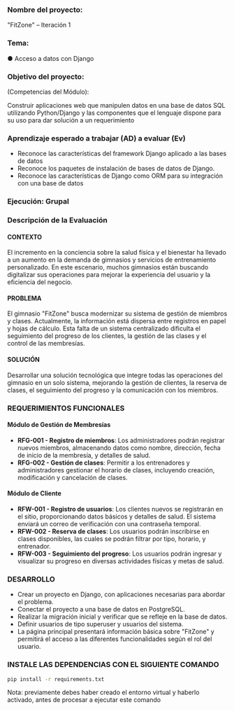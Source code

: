 ### Nombre del proyecto:
"FitZone" – Iteración 1

### Tema:
● Acceso a datos con Django

### Objetivo del proyecto:
(Competencias del Módulo):

Construir aplicaciones web que manipulen datos en una base de datos SQL utilizando Python/Django y las componentes que el lenguaje dispone para su uso para dar solución a un requerimiento

### Aprendizaje esperado a trabajar (AD) a evaluar (Ev)

- Reconoce las características del framework Django aplicado a las bases de datos
- Reconoce los paquetes de instalación de bases de datos de Django.
- Reconoce las características de Django como ORM para su integración con una base de datos

### Ejecución: Grupal

### Descripción de la Evaluación
#### CONTEXTO
El incremento en la conciencia sobre la salud física y el bienestar ha llevado a un aumento en la demanda de gimnasios y servicios de entrenamiento personalizado. En este escenario, muchos gimnasios están buscando digitalizar sus operaciones para mejorar la experiencia del usuario y la eficiencia del negocio.

#### PROBLEMA
El gimnasio "FitZone" busca modernizar su sistema de gestión de miembros y clases. Actualmente, la información está dispersa entre registros en papel y hojas de cálculo. Esta falta de un sistema centralizado dificulta el seguimiento del progreso de los clientes, la gestión de las clases y el control de las membresías.

#### SOLUCIÓN
Desarrollar una solución tecnológica que integre todas las operaciones del gimnasio en un solo sistema, mejorando la gestión de clientes, la reserva de clases, el seguimiento del progreso y la comunicación con los miembros.

### REQUERIMIENTOS FUNCIONALES
#### Módulo de Gestión de Membresías
- **RFG-001 - Registro de miembros**: Los administradores podrán registrar nuevos miembros, almacenando datos como nombre, dirección, fecha de inicio de la membresía, y detalles de salud.
- **RFG-002 - Gestión de clases**: Permitir a los entrenadores y administradores gestionar el horario de clases, incluyendo creación, modificación y cancelación de clases.

#### Módulo de Cliente
- **RFW-001 - Registro de usuarios**: Los clientes nuevos se registrarán en el sitio, proporcionando datos básicos y detalles de salud. El sistema enviará un correo de verificación con una contraseña temporal.
- **RFW-002 - Reserva de clases**: Los usuarios podrán inscribirse en clases disponibles, las cuales se podrán filtrar por tipo, horario, y entrenador.
- **RFW-003 - Seguimiento del progreso**: Los usuarios podrán ingresar y visualizar su progreso en diversas actividades físicas y metas de salud.

### DESARROLLO
- Crear un proyecto en Django, con aplicaciones necesarias para abordar el problema.
- Conectar el proyecto a una base de datos en PostgreSQL.
- Realizar la migración inicial y verificar que se refleje en la base de datos.
- Definir usuarios de tipo superuser y usuarios del sistema.
- La página principal presentará información básica sobre "FitZone" y permitirá el acceso a las diferentes funcionalidades según el rol del usuario.


### INSTALE LAS DEPENDENCIAS CON EL SIGUIENTE COMANDO
```sh
pip install -r requirements.txt
```
Nota: previamente debes haber creado el entorno virtual y haberlo activado, antes de procesar a ejecutar este comando